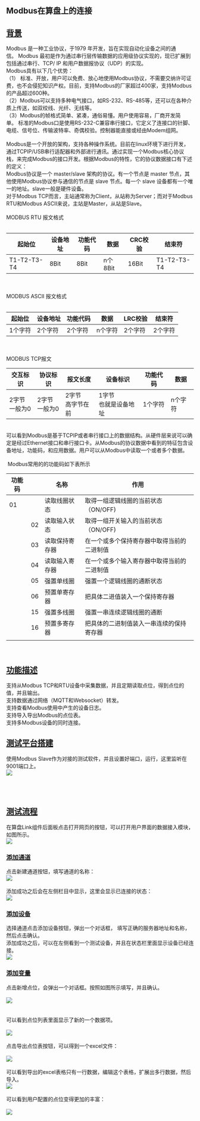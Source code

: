  
## Modbus在算盘上的连接
## [背景]()
Modbus 是一种工业协议，于1979 年开发，旨在实现自动化设备之间的通信。 Modbus 最初是作为通过串行层传输数据的应用级协议实现的，现已扩展到包括通过串行、TCP/ IP 和用户数据报协议（UDP）的实现。<br />Modbus具有以下几个优势：<br />（1） 标准、开放，用户可以免费、放心地使用Modbus协议，不需要交纳许可证费，也不会侵犯知识产权。目前，支持Modbus的厂家超过400家，支持Modbus的产品超过600种。<br />（2）Modbus可以支持多种电气接口，如RS-232、RS-485等，还可以在各种介质上传送，如双绞线、光纤、无线等。<br />（3）Modbus的帧格式简单、紧凑，通俗易懂。用户使用容易，厂商开发简单。 标准的Modbus口是使用RS-232-C兼容串行接口，它定义了连接口的针脚、电缆、信号位、传输波特率、奇偶校验。控制器能直接或经由Modem组网。<br /> <br />Modbus是一个开放的架构，支持各种操作系统。目前在linux环境下进行开发，通过TCPIP/USB串行适配器和外部进行通讯。通过实现一个Modbus核心协议栈，来完成Modbus的接口开发。根据Modbus的特性，它的协议数据接口有下述的定义：<br />Modbus协议是一个 master/slave 架构的协议。有一个节点是 master 节点，其他使用Modbus协议参与通信的节点是 slave 节点。每一个 slave 设备都有一个唯一的地址。slave一般是硬件设备。<br />对于Modbus TCP而言，主站通常称为Client，从站称为Server；而对于Modbus RTU和Modbus ASCII来说，主站是Master，从站是Slave。<br /> <br />MODBUS RTU 报文格式<br /> 

| 起始位 | 设备地址 | 功能代码 | 数据 | CRC校验 | 结束符 |
| --- | --- | --- | --- | --- | --- |
| T1-T2-T3-T4 | 8Bit | 8Bit | n个8Bit | 16Bit | T1-T2-T3-T4 |

 <br /> <br />MODBUS ASCII 报文格式<br /> 

| 起始位 | 设备地址 | 功能代码 | 数据 | LRC校验 | 结束符 |
| --- | --- | --- | --- | --- | --- |
| 1个字符 | 2个字符 | 2个字符 | n个字符 | 2个字符 | 2个字符 |

 <br /> <br />MODBUS TCP报文

| 交互标识 | 协议标识 | 报文长度 | 设备标识 | 功能代码 | 数据 |
| --- | --- | --- | --- | --- | --- |
| 2字节<br />一般为0 | 2字节<br />一般为0 | 2字节<br />高字节在前 | 1字节<br />也就是设备地址 | 1个字符 | n个字符 |

 <br />可以看到Modbus是基于TCPIP或者串行接口上的数据结构。从硬件层来说可以确定是经过Ethernet接口和串行接口卡。从Modbus的协议数据中看到的特征包含设备地址，功能码，和应用数据。用户可以从Modbus中读取一个或者多个数据。<br /> <br /> Modbus常用的的功能码如下表所示

| 功能码 |  | 名称 | 作用 |
| --- | --- | --- | --- |
| 01 |  | 读取线圈状态 | 取得一组逻辑线圈的当前状态（ON/OFF) |
|   | 02 | 读取输入状态 | 取得一组开关输入的当前状态（ON/OFF) |
|   | 03 | 读取保持寄存器 | 在一个或多个保持寄存器中取得当前的二进制值 |
|   | 04 | 读取输入寄存器 | 在一个或多个输入寄存器中取得当前的二进制值 |
|   | 05 | 强置单线圈 | 强置一个逻辑线圈的通断状态 |
|   | 06 | 预置单寄存器 | 把具体二进值装入一个保持寄存器 |
|   | 15 | 强置多线圈 | 强置一串连续逻辑线圈的通断 |
|   | 16 | 预置多寄存器 | 把具体的二进制值装入一串连续的保持寄存器 |
|  |  |  |  |

 
## [功能描述]()
支持从Modbus TCP和RTU设备中采集数据，并且定期读取点位，得到点位的值，并且输出。<br />支持数据通过网络（MQTT和Websocket）转发。<br />支持查看Modbus使用中产生的设备日志。<br />支持导入导出Modbus的点位表。<br />支持多Modbus设备的同时连接。

## [测试平台搭建]()
使用Modbus Slave作为对接的测试软件，并且设置好端口，运行，这里监听在9001端口上。<br />![](./img/1609229286887-f3ba6aea-bddd-4171-840e-92fc6f193e7d.png#align=left&display=inline&height=543&margin=%5Bobject%20Object%5D&originHeight=543&originWidth=609&status=done&style=none&width=609)<br /> <br /> <br /> 
## [测试流程]()
在算盘Link组件后面板点击打开网页的按钮，可以打开用户界面的数据接入模块，如图所示。<br />![](./img/1609229287129-749be4e1-07a8-4eec-a864-d87d22a21804.png#align=left&display=inline&height=405&margin=%5Bobject%20Object%5D&originHeight=646&originWidth=1109&status=done&style=none&width=696)

### [添加通道]()
点击新建通道按钮，填写通道的名称：<br />![](./img/1609229287435-b583c4eb-f467-435f-828f-acecdd4b1f63.png#align=left&display=inline&height=378&margin=%5Bobject%20Object%5D&originHeight=411&originWidth=601&status=done&style=none&width=553)<br /> <br />添加成功之后会在左侧栏目中显示，这里会显示已连接的状态：<br />![](./img/1609229288299-f49e6b30-e016-4b2c-8c0c-d1fdb213e02a.png#align=left&display=inline&height=614&margin=%5Bobject%20Object%5D&originHeight=619&originWidth=343&status=done&style=none&width=340)
### [添加设备]()
选择通道点击添加设备按钮，弹出一个对话框， 填写正确的服务器地址和名称，然后点击确认。<br />添加成功之后，可以在左侧看到一个测试设备，并且在状态栏里面显示设备已经连接。<br />![](./img/1609229288664-c1fcbdd5-395b-4ce6-8c8c-0cef53c74352.png#align=left&display=inline&height=425&margin=%5Bobject%20Object%5D&originHeight=617&originWidth=602&status=done&style=none&width=415)
### [添加变量]()
点击新增点位，会弹出一个对话框。按照如图所示填写，并且确认。<br /> <br />![](./img/1609229288926-577ed2e2-364b-46be-93f9-7c5b268784d4.png#align=left&display=inline&height=559&margin=%5Bobject%20Object%5D&originHeight=886&originWidth=602&status=done&style=none&width=380)<br /> <br /> <br />可以看到点位列表里面显示了新的一个数据项。<br /> <br />![](./img/1609229289233-a4809d11-e168-4445-97b0-0255567eedaa.png#align=left&display=inline&height=180&margin=%5Bobject%20Object%5D&originHeight=345&originWidth=1412&status=done&style=none&width=738)<br /> <br />点击导出点位表按钮，可以得到一个excel文件：<br /> <br />![](./img/1609229289502-afcfa039-7d48-4669-af9e-1bcbfbae0826.png#align=left&display=inline&height=415&margin=%5Bobject%20Object%5D&originHeight=435&originWidth=627&status=done&style=none&width=598)<br /> <br />可以看到导出的excel表格只有一行数据，编辑这个表格，扩展出多行数据，然后导入。<br />![](./img/1609229289826-5f5b22ba-ded0-4413-a751-080f49fa5233.png#align=left&display=inline&height=104&margin=%5Bobject%20Object%5D&originHeight=188&originWidth=1280&status=done&style=none&width=710)<br /> <br />可以看到用户配置的点位变得更加的丰富：<br /> <br />![](./img/1609229290375-5e055832-7631-477f-8946-49603671d853.png#align=left&display=inline&height=342&margin=%5Bobject%20Object%5D&originHeight=661&originWidth=1414&status=done&style=none&width=731)<br /> 
## <br />
